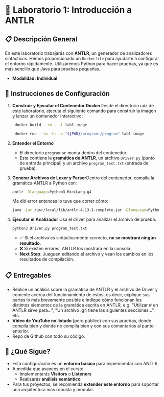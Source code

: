 # 🧪 Laboratorio 1: Introducción a ANTLR

## 📋 Descripción General

En este laboratorio trabajarás con **ANTLR**, un generador de analizadores sintácticos. Hemos proporcionado un `Dockerfile` para ayudarte a configurar el entorno rápidamente. Utilizaremos Python para hacer pruebas, ya que es más sencillo que Java para pruebas pequeñas.

* **Modalidad: Individual**

## 🧰 Instrucciones de Configuración

1. **Construir y Ejecutar el Contenedor Docker**Desde el directorio raíz de este laboratorio, ejecuta el siguiente comando para construir la imagen y lanzar un contenedor interactivo:

   ```bash
    docker build --rm . -t lab1-image
   ```
   ```bash
    docker run --rm -ti -v "${PWD}/program:/program" lab1-image
   ```
2. **Entender el Entorno**

   - El directorio `program` se monta dentro del contenedor.
   - Este contiene la **gramática de ANTLR**, un archivo `Driver.py` (punto de entrada principal) y un archivo `program_test.txt` (entrada de prueba).
3. **Generar Archivos de Lexer y Parser**Dentro del contenedor, compila la gramática ANTLR a Python con:

   ```bash
   antlr -Dlanguage=Python3 MiniLang.g4
   ```
   Me dió error entonces lo tuve que correr cómo:
   ```bash
   java -jar /usr/local/lib/antlr-4.13.1-complete.jar -Dlanguage=Python3 MiniLang.g4
   ```
5. **Ejecutar el Analizador**
   Usa el driver para analizar el archivo de prueba:

   ```bash
   python3 Driver.py program_test.txt
   ```

   - ✅ Si el archivo es sintácticamente correcto, **no se mostrará ningún resultado**.
   - ❌ Si existen errores, ANTLR los mostrará en la consola.
   - **Next Step:** Jueguen editando el archivo y vean los cambios en los resultados de compilación.

## 📋 Entregables

- Realice un análisis sobre la gramática de ANTLR y el archivo de Driver y comente acerca del funcionamiento de estos, es decir, explique sus partes lo más brevemente posible e indique cómo funcionan los distintos elementos de la gramática escrita en ANTLR, e.g. "Utilizar # en ANTLR sirve para...", "Un archivo .g4 tiene las siguientes secciones...", etc.
- **Video de YouTube no listado** (pero público) con sus pruebas, donde compila bien y donde no compila bien y con sus comentarios al punto anterior.
- Repo de Github con todo su código.

## 🚀 ¿Qué Sigue?

- Esta configuración es un **entorno básico** para experimentar con ANTLR.
- A medida que avances en el curso:
  - Implementarás **Visitors** o **Listeners**
  - Realizarás **análisis semántico**
- Para tus proyectos, se recomienda **extender este entorno** para soportar una arquitectura más robusta y modular.
